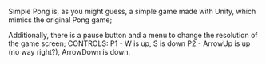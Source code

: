 Simple Pong is, as you might guess, a simple game made with Unity, which mimics the original Pong game;

Additionally, there is a pause button and a menu to change the resolution of the game screen;
CONTROLS:
P1 - W is up, S is down
P2 - ArrowUp is up (no way right?), ArrowDown is down.

